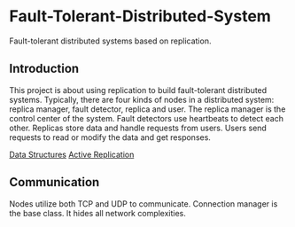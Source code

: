 # Fault-Tolerant-Distributed-System
Fault-tolerant distributed systems based on replication.

## Introduction
This project is about using replication to build fault-tolerant distributed systems. Typically, there are four kinds of nodes in a distributed system: replica manager, fault detector, replica and user. The replica manager is the control center of the system. Fault detectors use heartbeats to detect each other. Replicas store data and handle requests from users. Users send requests to read or modify the data and get responses.

[Data Structures](doc/data_structures.md)
[Active Replication](doc/active_replication.md)

## Communication
Nodes utilize both TCP and UDP to communicate. Connection manager is the base class. It hides all network complexities.